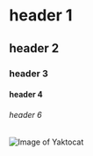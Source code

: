 # header 1
## header 2
### header 3
#### header 4
###### header 6

![Image of Yaktocat](https://octodex.github.com/images/yaktocat.png)
